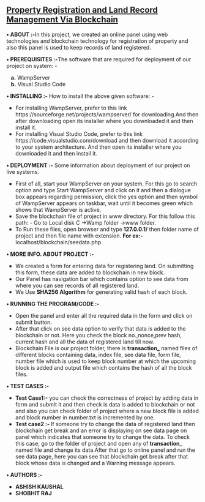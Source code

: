 <h2><u><b>Property Registration and Land Record Management Via Blockchain</b></u></h2>

<b>• ABOUT :-</b>In this project, we created an online panel using web
technologies and blockchain technology for registration of
property and also this panel is used to keep records of land
registered.

<b>• PREREQUISITES :-</b>The software that are required for deployment
of our project on system: -<br>

   &nbsp; &nbsp;<b>a.</b> WampServer<br>
   &nbsp; &nbsp;<b>b.</b> Visual Studio Code

<b>• INSTALLING :-</b> How to install the above given software: -<br><ul type='square'>
<li> For installing WampServer, prefer to this link
https://sourceforge.net/projects/wampserver/ for
downloading.And then after downloading open its installer
  where you downloaded it and then install it.</li>
<li> For installing Visual Studio Code, prefer to this link
https://code.visualstudio.com/download and then download it
according to your system architecture. And then open its
  installer where you downloaded it and then install it.</li></ul>

<b>• DEPLOYMENT :-</b> Some information about deployment of our
project on live systems.<ul type='square'>
<li>First of all, start your WampServer on your system. For this
go to search option and type Start WampServer and click on
it and then a dialogue box appears regarding permission,
click the yes option and then symbol of WampServer
appears on taskbar, wait until it becomes green which shows
  that WampServer is active.</li>
<li>  Save the blockchain file of project in www directory. For this
follow this path: - Go to Local disk C ->Wamp folder ->www
  folder.</li>
  <li>  To Run these files, open browser and type<b> 127.0.0.1/</b> then
folder name of project and then file name with extension.
    <b>For ex:-</b>localhost/blockchain/seedata.php</li>
  </ul>

<b>• MORE INFO. ABOUT PROJECT :-</b><ul type='square'>
<li> We created a form for entering data for registering land. On
submitting this form, these data are added to blockchain in
  new block.</li>
<li> Our Panel has navigation bar which contains option to see
   data from where you can see records of all registered land.</li>
  <li> We Use <b>SHA256 Algorithm</b> for generating valid hash of each
  block.</li></ul>

<b>• RUNNING THE PROGRAM/CODE :-</b><ul type='disc'>
<li> Open the panel and enter all the required data in the form
  and click on submit button.</li>
<li> After that click on see data option to verify that data is
added to the blockchain or not. Here you check the block
no.,nonce,prev hash, current hash and all the data of
  registered land till now.</li>
  <li>Blockchain File is our project folder, there is <b>transaction_</b>
named files of different blocks containing data, index file,
see data file, form file, number file which is used to keep
block number at which the upcoming block is added and
    output file which contains the hash of all the block files.</li></ul>

<b>• TEST CASES :-</b><ul type='square'>
  <li><b> Test Case1:-</b> you can check the correctness of project by
adding data in form and submit it and then check is data is
added to blockchain or not and also you can check folder of 
project where a new block file is added and block number in
    number.txt is incremented by one.</li>
  <li><b> Test case2 :- </b>If someone try to change the data of registered
land then blockchain get break and an error is displaying on
see data page on panel which indicates that someone try to
  change the data.
To check this case, go to the folder of project and open any
    of <b>transaction_</b> named file and change its data.After that go
to online panel and run the see data page, here you can see
that blockchain get break after that block whose data is
    changed and a Warning message appears.</li></ul>

<b>• AUTHORS :-</b><ul type='square'>
  <li><b> ASHISH KAUSHAL</b></li>
  <li><b> SHOBHIT RAJ</b></li></ul>

